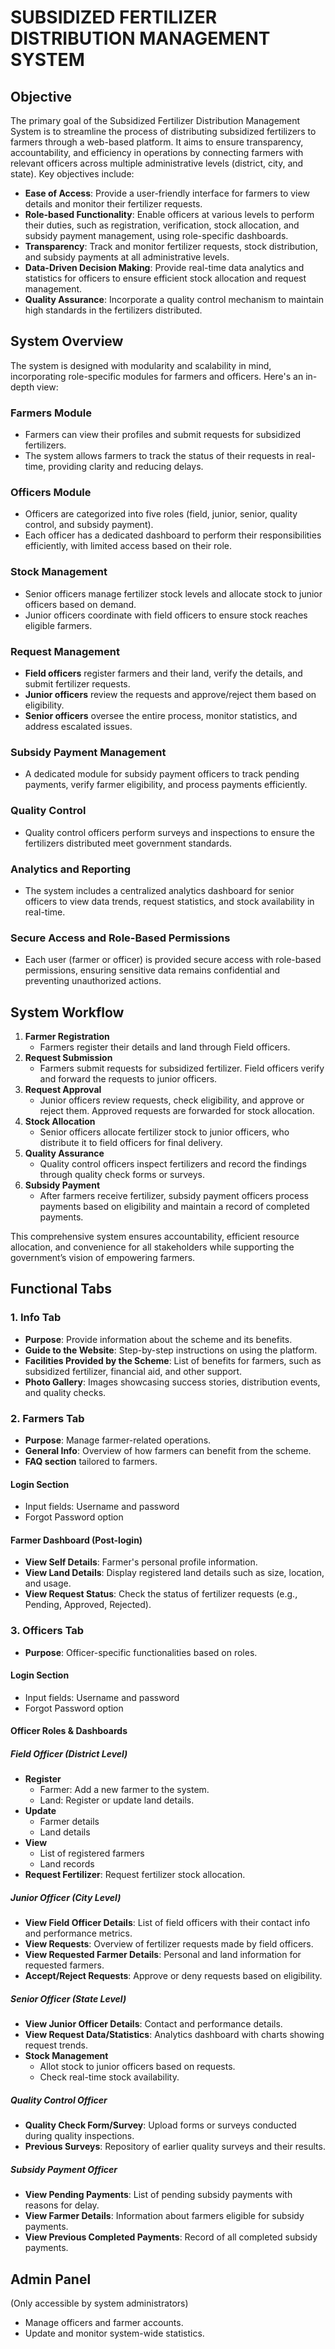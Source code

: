 # SUBSIDIZED FERTILIZER DISTRIBUTION MANAGEMENT SYSTEM

## Objective
The primary goal of the Subsidized Fertilizer Distribution Management System is to streamline the process of distributing subsidized fertilizers to farmers through a web-based platform. It aims to ensure transparency, accountability, and efficiency in operations by connecting farmers with relevant officers across multiple administrative levels (district, city, and state). Key objectives include:

- **Ease of Access**: Provide a user-friendly interface for farmers to view details and monitor their fertilizer requests.
- **Role-based Functionality**: Enable officers at various levels to perform their duties, such as registration, verification, stock allocation, and subsidy payment management, using role-specific dashboards.
- **Transparency**: Track and monitor fertilizer requests, stock distribution, and subsidy payments at all administrative levels.
- **Data-Driven Decision Making**: Provide real-time data analytics and statistics for officers to ensure efficient stock allocation and request management.
- **Quality Assurance**: Incorporate a quality control mechanism to maintain high standards in the fertilizers distributed.

## System Overview
The system is designed with modularity and scalability in mind, incorporating role-specific modules for farmers and officers. Here's an in-depth view:

### Farmers Module
- Farmers can view their profiles and submit requests for subsidized fertilizers.
- The system allows farmers to track the status of their requests in real-time, providing clarity and reducing delays.

### Officers Module
- Officers are categorized into five roles (field, junior, senior, quality control, and subsidy payment).
- Each officer has a dedicated dashboard to perform their responsibilities efficiently, with limited access based on their role.

### Stock Management
- Senior officers manage fertilizer stock levels and allocate stock to junior officers based on demand.
- Junior officers coordinate with field officers to ensure stock reaches eligible farmers.

### Request Management
- **Field officers** register farmers and their land, verify the details, and submit fertilizer requests.
- **Junior officers** review the requests and approve/reject them based on eligibility.
- **Senior officers** oversee the entire process, monitor statistics, and address escalated issues.

### Subsidy Payment Management
- A dedicated module for subsidy payment officers to track pending payments, verify farmer eligibility, and process payments efficiently.

### Quality Control
- Quality control officers perform surveys and inspections to ensure the fertilizers distributed meet government standards.

### Analytics and Reporting
- The system includes a centralized analytics dashboard for senior officers to view data trends, request statistics, and stock availability in real-time.

### Secure Access and Role-Based Permissions
- Each user (farmer or officer) is provided secure access with role-based permissions, ensuring sensitive data remains confidential and preventing unauthorized actions.

## System Workflow
1. **Farmer Registration**
   - Farmers register their details and land through Field officers.
2. **Request Submission**
   - Farmers submit requests for subsidized fertilizer. Field officers verify and forward the requests to junior officers.
3. **Request Approval**
   - Junior officers review requests, check eligibility, and approve or reject them. Approved requests are forwarded for stock allocation.
4. **Stock Allocation**
   - Senior officers allocate fertilizer stock to junior officers, who distribute it to field officers for final delivery.
5. **Quality Assurance**
   - Quality control officers inspect fertilizers and record the findings through quality check forms or surveys.
6. **Subsidy Payment**
   - After farmers receive fertilizer, subsidy payment officers process payments based on eligibility and maintain a record of completed payments.

This comprehensive system ensures accountability, efficient resource allocation, and convenience for all stakeholders while supporting the government’s vision of empowering farmers.


## Functional Tabs

### 1. Info Tab
- **Purpose**: Provide information about the scheme and its benefits.
- **Guide to the Website**: Step-by-step instructions on using the platform.
- **Facilities Provided by the Scheme**: List of benefits for farmers, such as subsidized fertilizer, financial aid, and other support.
- **Photo Gallery**: Images showcasing success stories, distribution events, and quality checks.

### 2. Farmers Tab
- **Purpose**: Manage farmer-related operations.
- **General Info**: Overview of how farmers can benefit from the scheme.
- **FAQ section** tailored to farmers.

#### Login Section
- Input fields: Username and password
- Forgot Password option

#### Farmer Dashboard (Post-login)
- **View Self Details**: Farmer's personal profile information.
- **View Land Details**: Display registered land details such as size, location, and usage.
- **View Request Status**: Check the status of fertilizer requests (e.g., Pending, Approved, Rejected).

### 3. Officers Tab
- **Purpose**: Officer-specific functionalities based on roles.

#### Login Section
- Input fields: Username and password
- Forgot Password option

#### Officer Roles & Dashboards

##### Field Officer (District Level)
- **Register**
  - Farmer: Add a new farmer to the system.
  - Land: Register or update land details.
- **Update**
  - Farmer details
  - Land details
- **View**
  - List of registered farmers
  - Land records
- **Request Fertilizer**: Request fertilizer stock allocation.

##### Junior Officer (City Level)
- **View Field Officer Details**: List of field officers with their contact info and performance metrics.
- **View Requests**: Overview of fertilizer requests made by field officers.
- **View Requested Farmer Details**: Personal and land information for requested farmers.
- **Accept/Reject Requests**: Approve or deny requests based on eligibility.

##### Senior Officer (State Level)
- **View Junior Officer Details**: Contact and performance details.
- **View Request Data/Statistics**: Analytics dashboard with charts showing request trends.
- **Stock Management**
  - Allot stock to junior officers based on requests.
  - Check real-time stock availability.

##### Quality Control Officer
- **Quality Check Form/Survey**: Upload forms or surveys conducted during quality inspections.
- **Previous Surveys**: Repository of earlier quality surveys and their results.

##### Subsidy Payment Officer
- **View Pending Payments**: List of pending subsidy payments with reasons for delay.
- **View Farmer Details**: Information about farmers eligible for subsidy payments.
- **View Previous Completed Payments**: Record of all completed subsidy payments.

## Admin Panel
(Only accessible by system administrators)
- Manage officers and farmer accounts.
- Update and monitor system-wide statistics.

